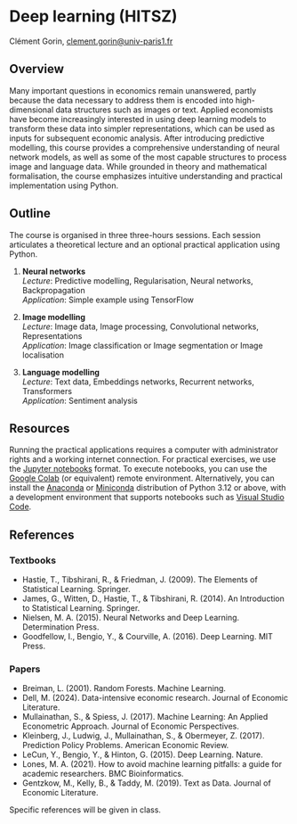 # Deep learning (HITSZ)

Clément Gorin, clement.gorin@univ-paris1.fr

## Overview

Many important questions in economics remain unanswered, partly because the data necessary to address them is encoded into high-dimensional data structures such as images or text. Applied economists have become increasingly interested in using deep learning models to transform these data into simpler representations, which can be used as inputs for subsequent economic analysis. After introducing predictive modelling, this course provides a comprehensive understanding of neural network models, as well as some of the most capable structures to process image and language data. While grounded in theory and mathematical formalisation, the course emphasizes intuitive understanding and practical implementation using Python.

## Outline

The course is organised in three three-hours sessions. Each session articulates a theoretical lecture and an optional practical application using Python.

1. **Neural networks**  
   _Lecture_: Predictive modelling, Regularisation, Neural networks, Backpropagation  
   _Application_: Simple example using TensorFlow

2. **Image modelling**  
   _Lecture_: Image data, Image processing, Convolutional networks, Representations  
   _Application_: Image classification or Image segmentation or Image localisation

3. **Language modelling**  
   _Lecture_: Text data, Embeddings networks, Recurrent networks, Transformers  
   _Application_: Sentiment analysis

## Resources

Running the practical applications requires a computer with administrator rights and a working internet connection. For practical exercises, we use the [Jupyter notebooks](https://jupyter.org/) format. To execute notebooks, you can use the [Google Colab](https://colab.research.google.com/) (or equivalent) remote environment. Alternatively, you can install the [Anaconda](https://www.anaconda.com/) or [Miniconda](https://docs.conda.io/en/latest/miniconda.html) distribution of Python 3.12 or above, with a development environment that supports notebooks such as [Visual Studio Code](https://code.visualstudio.com/).

## References

### Textbooks

- Hastie, T., Tibshirani, R., & Friedman, J. (2009). The Elements of Statistical Learning. Springer.
- James, G., Witten, D., Hastie, T., & Tibshirani, R. (2014). An Introduction to Statistical Learning. Springer.
- Nielsen, M. A. (2015). Neural Networks and Deep Learning. Determination Press.
- Goodfellow, I., Bengio, Y., & Courville, A. (2016). Deep Learning. MIT Press.

### Papers

- Breiman, L. (2001). Random Forests. Machine Learning.
- Dell, M. (2024). Data-intensive economic research. Journal of Economic Literature.
- Mullainathan, S., & Spiess, J. (2017). Machine Learning: An Applied Econometric Approach. Journal of Economic Perspectives.
- Kleinberg, J., Ludwig, J., Mullainathan, S., & Obermeyer, Z. (2017). Prediction Policy Problems. American Economic Review.
- LeCun, Y., Bengio, Y., & Hinton, G. (2015). Deep Learning. Nature.
- Lones, M. A. (2021). How to avoid machine learning pitfalls: a guide for academic researchers. BMC Bioinformatics.
- Gentzkow, M., Kelly, B., & Taddy, M. (2019). Text as Data. Journal of Economic Literature.

Specific references will be given in class.
